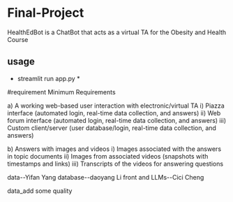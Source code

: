 # Final-Project
HealthEdBot is a ChatBot that acts as a virtual TA for the Obesity and Health Course


## usage
* streamlit run app.py *


#requirement
Minimum Requirements
   
a) A working web-based user interaction with electronic/virtual TA 
i) Piazza interface (automated login, real-time data collection, and answers) 
ii) Web forum interface (automated login, real-time data collection, and answers) 
iii) Custom client/server (user database/login, real-time data collection, and answers)

b) Answers with images and videos 
i) Images associated with the answers in topic documents 
ii) Images from associated videos (snapshots with timestamps and links) 
iii) Transcripts of the videos for answering questions 

data--Yifan Yang
database--daoyang Li
front and LLMs--Cici Cheng

data_add some quality 

